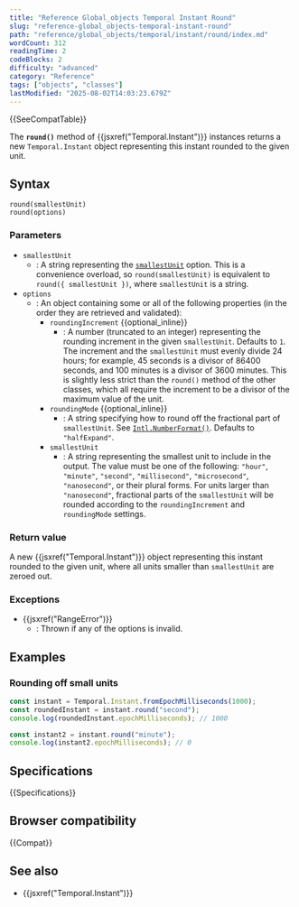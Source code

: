 ```yaml
---
title: "Reference Global_objects Temporal Instant Round"
slug: "reference-global_objects-temporal-instant-round"
path: "reference/global_objects/temporal/instant/round/index.md"
wordCount: 312
readingTime: 2
codeBlocks: 2
difficulty: "advanced"
category: "Reference"
tags: ["objects", "classes"]
lastModified: "2025-08-02T14:03:23.679Z"
---
```



{{SeeCompatTable}}

The **`round()`** method of {{jsxref("Temporal.Instant")}} instances returns a new `Temporal.Instant` object representing this instant rounded to the given unit.

## Syntax

```js-nolint
round(smallestUnit)
round(options)
```

### Parameters

- `smallestUnit`
  - : A string representing the [`smallestUnit`](#smallestunit_2) option. This is a convenience overload, so `round(smallestUnit)` is equivalent to `round({ smallestUnit })`, where `smallestUnit` is a string.
- `options`
  - : An object containing some or all of the following properties (in the order they are retrieved and validated):
    - `roundingIncrement` {{optional_inline}}
      - : A number (truncated to an integer) representing the rounding increment in the given `smallestUnit`. Defaults to `1`. The increment and the `smallestUnit` must evenly divide 24 hours; for example, 45 seconds is a divisor of 86400 seconds, and 100 minutes is a divisor of 3600 minutes. This is slightly less strict than the `round()` method of the other classes, which all require the increment to be a divisor of the maximum value of the unit.
    - `roundingMode` {{optional_inline}}
      - : A string specifying how to round off the fractional part of `smallestUnit`. See [`Intl.NumberFormat()`](/en-US/docs/Web/JavaScript/Reference/Global_Objects/Intl/NumberFormat/NumberFormat#roundingmode). Defaults to `"halfExpand"`.
    - `smallestUnit`
      - : A string representing the smallest unit to include in the output. The value must be one of the following: `"hour"`, `"minute"`, `"second"`, `"millisecond"`, `"microsecond"`, `"nanosecond"`, or their plural forms. For units larger than `"nanosecond"`, fractional parts of the `smallestUnit` will be rounded according to the `roundingIncrement` and `roundingMode` settings.

### Return value

A new {{jsxref("Temporal.Instant")}} object representing this instant rounded to the given unit, where all units smaller than `smallestUnit` are zeroed out.

### Exceptions

- {{jsxref("RangeError")}}
  - : Thrown if any of the options is invalid.

## Examples

### Rounding off small units

```js
const instant = Temporal.Instant.fromEpochMilliseconds(1000);
const roundedInstant = instant.round("second");
console.log(roundedInstant.epochMilliseconds); // 1000

const instant2 = instant.round("minute");
console.log(instant2.epochMilliseconds); // 0
```

## Specifications

{{Specifications}}

## Browser compatibility

{{Compat}}

## See also

- {{jsxref("Temporal.Instant")}}
